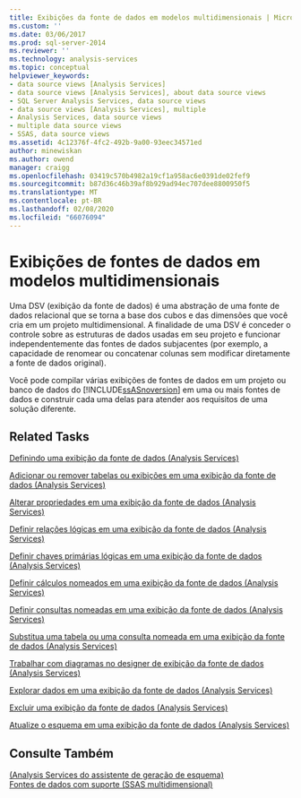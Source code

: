 ```yaml
---
title: Exibições da fonte de dados em modelos multidimensionais | Microsoft Docs
ms.custom: ''
ms.date: 03/06/2017
ms.prod: sql-server-2014
ms.reviewer: ''
ms.technology: analysis-services
ms.topic: conceptual
helpviewer_keywords:
- data source views [Analysis Services]
- data source views [Analysis Services], about data source views
- SQL Server Analysis Services, data source views
- data source views [Analysis Services], multiple
- Analysis Services, data source views
- multiple data source views
- SSAS, data source views
ms.assetid: 4c12376f-4fc2-492b-9a00-93eec34571ed
author: minewiskan
ms.author: owend
manager: craigg
ms.openlocfilehash: 03419c570b4982a19cf1a958ac6e0391de02fef9
ms.sourcegitcommit: b87d36c46b39af8b929ad94ec707dee8800950f5
ms.translationtype: MT
ms.contentlocale: pt-BR
ms.lasthandoff: 02/08/2020
ms.locfileid: "66076094"
---
```

# <a name="data-source-views-in-multidimensional-models"></a>Exibições de fontes de dados em modelos multidimensionais
  Uma DSV (exibição da fonte de dados) é uma abstração de uma fonte de dados relacional que se torna a base dos cubos e das dimensões que você cria em um projeto multidimensional. A finalidade de uma DSV é conceder o controle sobre as estruturas de dados usadas em seu projeto e funcionar independentemente das fontes de dados subjacentes (por exemplo, a capacidade de renomear ou concatenar colunas sem modificar diretamente a fonte de dados original).  
  
 Você pode compilar várias exibições de fontes de dados em um projeto ou banco de dados do [!INCLUDE[ssASnoversion](../../includes/ssasnoversion-md.md)] em uma ou mais fontes de dados e construir cada uma delas para atender aos requisitos de uma solução diferente.  
  
## <a name="related-tasks"></a>Related Tasks  
 [Definindo uma exibição da fonte de dados &#40;Analysis Services&#41;](defining-a-data-source-view-analysis-services.md)  
  
 [Adicionar ou remover tabelas ou exibições em uma exibição da fonte de dados &#40;Analysis Services&#41;](adding-or-removing-tables-or-views-in-a-data-source-view-analysis-services.md)  
  
 [Alterar propriedades em uma exibição da fonte de dados &#40;Analysis Services&#41;](change-properties-in-a-data-source-view-analysis-services.md)  
  
 [Definir relações lógicas em uma exibição da fonte de dados &#40;Analysis Services&#41;](define-logical-relationships-in-a-data-source-view-analysis-services.md)  
  
 [Definir chaves primárias lógicas em uma exibição da fonte de dados &#40;Analysis Services&#41;](define-logical-primary-keys-in-a-data-source-view-analysis-services.md)  
  
 [Definir cálculos nomeados em uma exibição da fonte de dados &#40;Analysis Services&#41;](define-named-calculations-in-a-data-source-view-analysis-services.md)  
  
 [Definir consultas nomeadas em uma exibição da fonte de dados &#40;Analysis Services&#41;](define-named-queries-in-a-data-source-view-analysis-services.md)  
  
 [Substitua uma tabela ou uma consulta nomeada em uma exibição da fonte de dados &#40;Analysis Services&#41;](replace-a-table-or-a-named-query-in-a-data-source-view-analysis-services.md)  
  
 [Trabalhar com diagramas no designer de exibição da fonte de dados &#40;Analysis Services&#41;](work-with-diagrams-in-data-source-view-designer-analysis-services.md)  
  
 [Explorar dados em uma exibição da fonte de dados &#40;Analysis Services&#41;](explore-data-in-a-data-source-view-analysis-services.md)  
  
 [Excluir uma exibição da fonte de dados &#40;Analysis Services&#41;](delete-a-data-source-view-analysis-services.md)  
  
 [Atualize o esquema em uma exibição da fonte de dados &#40;Analysis Services&#41;](refresh-the-schema-in-a-data-source-view-analysis-services.md)  
  
## <a name="see-also"></a>Consulte Também  
 [&#40;Analysis Services do assistente de geração de esquema&#41;](schema-generation-wizard-analysis-services.md)   
 [Fontes de dados com suporte &#40;SSAS multidimensional&#41;](supported-data-sources-ssas-multidimensional.md)  
  
  
